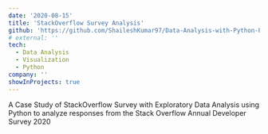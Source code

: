 ```yaml
---
date: '2020-08-15'
title: 'StackOverflow Survey Analysis'
github: 'https://github.com/ShaileshKumar97/Data-Analysis-with-Python-Projects/tree/main/Python-EDA-StackOverflow-Survey'
# external: ''
tech:
  - Data Analysis
  - Visualization
  - Python
company: ''
showInProjects: true
---
```


A Case Study of StackOverflow Survey with Exploratory Data Analysis using Python to analyze responses from the Stack Overflow Annual Developer Survey 2020
